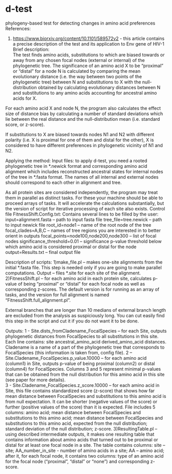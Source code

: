# d-test
phylogeny-based test for detecting changes in amino acid preferences
References:
1) https://www.biorxiv.org/content/10.1101/589572v2 - this article contains a precise description of the test and its application to Env gene of HIV-1
Brief description:   
The test finds amino acids, substitutions to which are biased towards or away from any chosen focal nodes (external or internal) of the phylogenetic tree. The significance of an amino acid X to be “proximal” or “distal” for a node N is calculated by comparing the mean evolutionary distance (i.e. the way between two points of the phylogenetic tree) between N and substitutions to X with the null-distribution obtained by calculating evolutionary distances between N and substitutions to any amino acids accounting for ancestral amino acids for X.

For each amino acid X and node N, the program also calculates the effect size of distance bias by calculating a number of standard deviations which lie between the real distance and the null-distribution mean (i.e. standard score, or z-score). 

If substitutions to X are biased towards nodes N1 and N2 with different polarity (i.e. X is proximal for one of them and distal for the other), X is considered to have different preferences in phylogenetic vicinity of N1 and N2. 

Applying the method:
Input files: to apply d-test, you need a rooted phylogenetic tree in *.newick format and corresponding amino acid alignment which includes reconstructed ancestral states for internal nodes of the tree in *.fasta format. The names of all internal and external nodes should correspond to each other in alignment and tree.  

As all protein sites are considered independently, the program may treat them in parallel as distinct tasks. For these your machine should be able to proceed arrays of tasks. It will accelerate the calculations substantially, but  the version of script for iterative processing of each site also exists.
Control file FitnessShift.Config.txt:
Contains several lines to be filled by the user:
input=alignment.fasta – path to input fasta file
tree_file=tree.newick – path to input newick file
root_id=node1 – name of the root node of the tree
focal_clades=A,B,C – names of tree regions you are interested in to better orient in outputs
focal_points=node100,node200,node300 – list of focal nodes
significance_threshold=0.01 – significance p-value threshold below which amino acid is considered proximal or distal for the node 
output=Results.txt – final output file


Description of scripts:
1)make_file.pl – makes one-site alignments from the initial *.fasta file. This step is needed only if you are going to make parallel computations.
Output – files *.site for each site of the alignment.
2)FitnessShift.pl – for each amino acid in each protein site, calculates p-value of being “proximal” or “distal” for each focal node as well as corresponding z-scores. The default version is for running as an array of tasks, and the version for full alignment is named “FitnessShift.full_alignment.pl”.

External branches that are longer than 10 medians of external branch length are excluded from the analysis as suspiciously long. You can cut easily find this step in the script and cut it if you do not want it to be done.

Outputs: 
1 - Site.dists_fromCladename_FocalSpecies – for each Site, outputs phylogenetic distances from FocalSpecies to all substitutions in this site. Each line contains:
site ancestral_amino_acid derived_amino_acid distances. Cladename is a name of a part of the phylogenetic tree that corresponds to FocalSpecies (this information is taken from, config file). 
2 – Site.Cladename_FocalSpecies.p_value.10000 – for each amino acid (column1) in Site, outputs p-value of being proximal (column2) or distal (column4) for FocalSpecies. Columns 3 and 5 represent minimal p-values that can be obtained from the null distribution for this amino acid in this site (see paper for more details).  
3 - Site.Cladename_FocalSpecies.z_score.10000 – for each amino acid in Site, this file contains standardized score (z-score) that shows how far mean distance between FocalSpecies and substitutions to this amino acid is from null expectation. It can be shorter (negative values of the score) or further (positive values of the score) than it is expected. File includes 5 columns: amino acid; mean distance between FocalSpecies and substitutions to this amino acid; mean distance between FocalSpecies and substitutions to this amino acid, expected from the null distribution; standard deviation of the null distribution; z-score.
3)ResultingTable.pl – using described intermediate outputs, it makes one resulting table that contains information about amino acids that turned out to be proximal or distal for at least one focal node in a site. The table contains columns:
site – site; AA_number_in_site - number of amino acids in a site; AA – amino acid;
after it, for each focal node, it contains two columns: type of an amino acid for the focal node (“proximal”, “distal” or “none”) and corresponding z-score. 

